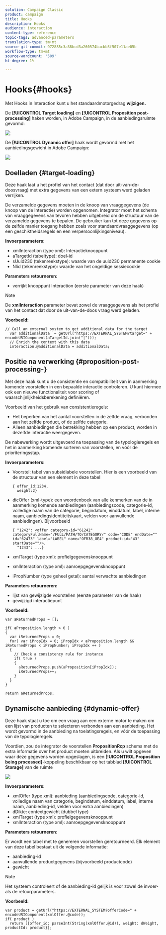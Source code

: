 ```yaml
---
solution: Campaign Classic
product: campaign
title: Hooks
description: Hooks
audience: interaction
content-type: reference
topic-tags: advanced-parameters
translation-type: tm+mt
source-git-commit: 972885c3a38bcd3a260574bacbb3f507e11ae05b
workflow-type: tm+mt
source-wordcount: '509'
ht-degree: 1%

---
```



# Hooks{#hooks}

Met Hooks in Interaction kunt u het standaardmotorgedrag **wijzigen.**

De **[!UICONTROL Target loading]** en **[!UICONTROL Proposition post-processing]** haken worden, in Adobe Campaign, in de aanbiedingsruimte gevormd:

![](assets/interaction_hooks_1.png)

De **[!UICONTROL Dynamic offer]** haak wordt gevormd met het aanbiedingsgewicht in Adobe Campaign:

![](assets/interaction_hooks_2.png)

## Doelladen {#target-loading}

Deze haak laat u het profiel van het contact (dat door uit-van-de-doosvraag) met extra gegevens van een extern systeem werd geladen verrijken.

De verzamelde gegevens moeten in de knoop van vraaggegevens (de knoop van de Interactie) worden opgenomen. Integrator moet het schema van vraaggegevens van tevoren hebben uitgebreid om de structuur van de verzamelde gegevens te bepalen. De gebruiker kan tot deze gegevens op de zelfde manier toegang hebben zoals voor standaardvraaggegevens (op een geschiktheidsregels en een verpersoonlijkingsniveau).

**Invoerparameters:**

* xmlInteraction (type xml): Interactieknooppunt
* aTargetId (tabeltype): doel-id
* sUuid230 (tekenreekstype): waarde van de uuid230 permanente cookie
* Nlid (tekenreekstype): waarde van het ongeldige sessiecookie

**Parameters retourneren:**

* verrijkt knooppunt Interaction (eerste parameter van deze haak)

>[!NOTE]
>
>De **xmlInteraction** parameter bevat zowel de vraaggegevens als het profiel van het contact dat door de uit-van-de-doos vraag werd geladen.

**Voorbeeld:**

```
// Call an external system to get additional data for the target
  var additionalData  = getUrl("https://EXTERNAL_SYSTEM?target=" + encodeURIComponent(aTargetId.join("|")));
  // Enrich the context with this data
  interaction.@additionalData = additionalData;
```

## Positie na verwerking {#proposition-post-processing-}

Met deze haak kunt u de consistentie en compatibiliteit van in aanmerking komende voorstellen in een bepaalde interactie controleren. U kunt hiermee ook een nieuwe functionaliteit voor scoring of waarschijnlijkheidsberekening definiëren.

Voorbeeld van het gebruik van consistentieregels:

* Het beperken van het aantal voorstellen in de zelfde vraag, verbonden aan het zelfde product, of de zelfde categorie.
* Alleen aanbiedingen die betrekking hebben op een product, worden in dezelfde interactie weergegeven.

De nabewerking wordt uitgevoerd na toepassing van de typologieregels en het in aanmerking komende sorteren van voorstellen, en vóór de prioriteringsstap.

**Invoerparameters:**

* Voorstel: tabel van subsidiabele voorstellen. Hier is een voorbeeld van de structuur van een element in deze tabel

   ```
   { offer_id:1234,
     weight:2}
   ```

* dicOffer (xml-type): een woordenboek van alle kenmerken van de in aanmerking komende aanbiedingen (aanbiedingscode, categorie-id, volledige naam van de categorie, begindatum, einddatum, label, interne naam, aanbiedingsidentiteitskaart, velden voor aanvullende aanbiedingen). Bijvoorbeeld

   ```
   { "1242": <offer category-id="61242" categoryFullName="/FULL/PATH/TO/CATEGORY/" code="CODE" endDate="" id="62473" label="LABEL" name="OFR38_OE4" product-id="43" startDate=""/>,
     "1243": ...}
   ```

* xmlTarget (type xml): profielgegevensknooppunt
* xmlInteraction (type xml): aanroepgegevensknooppunt
* iPropNumber (type geheel getal): aantal verwachte aanbiedingen

**Parameters retourneren:**

* lijst van gewijzigde voorstellen (eerste parameter van de haak)
* gewijzigd interactiepunt

**Voorbeeld:**

```
var aReturnedProps = [];

if( aProposition.length > 0 )
{
  var iReturnedProps = 0;
  for( var iPropIdx = 0; iPropIdx < aProposition.length && iReturnedProps < iPropNumber; iPropIdx ++ )
  {
    // Check a consistency rule for instance
    if( true )
    {
      aReturnedProps.push(aProposition[iPropIdx]);
      iReturnedProps++;
    }
  }
}

return aReturnedProps;
```

## Dynamische aanbieding {#dynamic-offer}

Deze haak staat u toe om een vraag aan een externe motor te maken om een lijst van producten te selecteren verbonden aan een aanbieding. Het wordt gevormd in de aanbieding na toelatingsregels, en vóór de toepassing van de typologieregels.

Voordien, zou de integrator de voorstellen **PropositionRcp** schema met de extra informatie over het product moeten uitbreiden. Als u wilt opgeven waar deze gegevens worden opgeslagen, is een **[!UICONTROL Proposition being processed]**-koppeling beschikbaar op het tabblad **[!UICONTROL Storage]** van de ruimte

![](assets/interaction_hooks_3.png)

**Invoerparameters:**

* xmlOffer (type xml): aanbieding (aanbiedingscode, categorie-id, volledige naam van categorie, begindatum, einddatum, label, interne naam, aanbieding-id, velden voor extra aanbiedingen)
* dDikte: contextgewicht (dubbel type)
* xmlTarget (type xml): profielgegevensknooppunt
* xmlInteraction (type xml): aanroepgegevensknooppunt

**Parameters retourneren:**

Er wordt een tabel met te genereren voorstellen geretourneerd. Elk element van deze tabel bestaat uit de volgende informatie:

* aanbieding-id
* aanvullende productgegevens (bijvoorbeeld productcode)
* gewicht

>[!NOTE]
>
>Het systeem controleert of de aanbieding-id gelijk is voor zowel de invoer- als de retourparameters.

**Voorbeeld:**

```
var product = getUrl("https://EXTERNAL_SYSTEM?offerCode=" + encodeURIComponent(xmlOffer.@code));
if( product )
  return [{offer_id: parseInt(String(xmlOffer.@id)), weight: dWeight, productId: product}];
```

